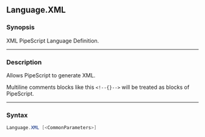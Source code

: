 Language.XML
------------

### Synopsis
XML PipeScript Language Definition.

---

### Description

Allows PipeScript to generate XML.

Multiline comments blocks like this ```<!--{}-->``` will be treated as blocks of PipeScript.

---

### Syntax
```PowerShell
Language.XML [<CommonParameters>]
```
